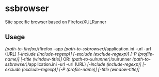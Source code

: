 ssbrowser
=========

Site specific browser based on Firefox/XULRunner

Usage
-----

_(path-to-firefox)_/firefox -app _(path-to-ssbrowser)_/application.ini -url -url (URL) _[-include (include-regexp)]_ _[-exclude (exclude-regexp)]_ _[-P (profile-name)]_ _[-title (window-title)]_
OR:
_(path-to-xulrunner)_/xulrunner _(path-to-ssbrowser)_/application.ini -url -url (URL) _[-include (include-regexp)]_ _[-exclude (exclude-regexp)]_ _[-P (profile-name)]_ _[-title (window-title)]_
